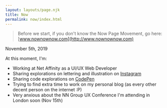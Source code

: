 ```yaml
---
layout: layouts/page.njk
title: Now
permalink: now/index.html
---
```

> Before we start, if you don't know the Now Page Movement, go here: [www.nownownow.com](http://www.nownownow.com) 

November 5th, 2019

At this moment, I'm:

* Working at Net Affinity as a UI/UX Web Developer
* Sharing explorations on lettering and illustration on [Instagram](https://www.instagram.com/colordrops_)
* Sharing code explorations on [CodePen](https://codepen.io/camila_waz)
* Trying to find extra time to work on my personal blog (as every other decent person on the internet :P)
* Very anxious about the NN Group UX Conference I'm attending in London soon (Nov 15th)
